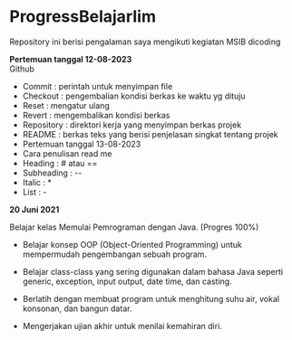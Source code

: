 # ProgressBelajarIim
Repository ini berisi pengalaman saya mengikuti kegiatan MSIB dicoding 

**Pertemuan tanggal 12-08-2023**   
Github
- Commit : perintah untuk menyimpan file
- Checkout : pengembalian kondisi berkas ke waktu yg dituju
- Reset : mengatur ulang
- Revert : mengembalikan kondisi berkas
- Repository : direktori kerja yang menyimpan berkas projek
- README : berkas teks yang berisi penjelasan singkat tentang projek 
- Pertemuan tanggal 13-08-2023
- Cara penulisan read me
- Heading : # atau ==
- Subheading : --
- Italic : *
- List : -

**20 Juni 2021**  

Belajar kelas Memulai Pemrograman dengan Java. (Progres 100%)

  * Belajar konsep OOP (Object-Oriented Programming) untuk mempermudah pengembangan sebuah program.

  * Belajar class-class yang sering digunakan dalam bahasa Java seperti generic, exception, input output, date time, dan casting. 

  * Berlatih dengan membuat program untuk menghitung suhu air, vokal konsonan, dan bangun datar. 

  * Mengerjakan ujian akhir untuk menilai kemahiran diri.




